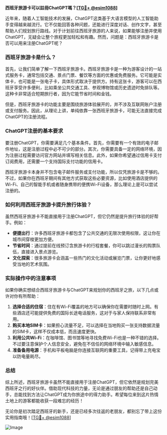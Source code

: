 **西班牙旅游卡可以註冊ChatGPT嗎？[[TG💪+ @esim1088](https://t.me/s/esim1088)]**

近年来，随着人工智能技术的发展，ChatGPT这类基于大语言模型的人工智能助手变得越来越流行。它不仅能回答各种问题，还能进行深度对话、创作文字，甚至帮助人们规划旅行路线。对于计划前往西班牙旅游的人来说，如果能够注册并使用ChatGPT，无疑会让整个旅程更加轻松和有趣。然而，问题是：西班牙旅游卡是否可以用来注册ChatGPT呢？

### 西班牙旅游卡是什么？

首先，让我们简单了解一下西班牙旅游卡。西班牙旅游卡是一种为游客设计的一站式服务卡，通常包括交通、景点门票、餐饮等方面的优惠或免费服务。它可能是实体卡，也可能是一张电子卡，具体形式取决于提供方。持有这张卡，游客可以在西班牙享受许多便利，比如乘坐公共交通工具、参观博物馆或历史遗迹时免排队等。这种卡非常适合短期旅行者，因为它能节省时间和金钱。

但是，西班牙旅游卡的功能主要是围绕旅游体验展开的，并不涉及互联网账户注册或支付服务。因此，从理论上讲，单纯依靠一张西班牙旅游卡，可能无法直接完成ChatGPT的注册流程。

### ChatGPT注册的基本要求

要注册ChatGPT，你需要满足几个基本条件。首先，你需要有一个有效的电子邮件地址，这是注册过程中必不可少的部分。其次，你需要具备一定的网络环境，因为注册过程需要访问官方网站并填写相关信息。此外，如果你希望通过信用卡支付订阅费用，还需要一个支持国际支付功能的信用卡。

西班牙旅游卡本身并不包含电子邮件服务或支付功能，所以仅凭旅游卡是不够的。不过，如果你在西班牙期间有其他方式获取这些必要资源，比如使用酒店提供的Wi-Fi、自己的智能手机或者随身携带的便携Wi-Fi设备，那么理论上是可以尝试注册的。

### 如何利用西班牙旅游卡提升旅行体验？

虽然西班牙旅游卡不能直接用于注册ChatGPT，但它仍然是提升旅行体验的好帮手。例如：

- **便捷出行**：许多西班牙旅游卡都包含了公共交通的无限次使用权限，这让你在城市间穿梭更加方便。
- **节省时间**：通过提前在线预订含旅游卡的行程套餐，你可以跳过漫长的购票队伍，直接进入景点游览。
- **文化探索**：很多旅游卡会涵盖一些热门的文化活动或展览门票，让你更好地感受当地的艺术氛围。

### 实际操作中的注意事项

如果你确实想结合西班牙旅游卡与ChatGPT来规划你的西班牙之旅，以下几点或许对你有所帮助：

1. **选择合适的住宿**：住在有Wi-Fi覆盖的地方可以确保你在需要时随时上网。有些酒店还可能提供免费的国际长途电话服务，这对于与家人保持联系非常有用。
2. **购买本地SIM卡**：如果担心流量不足，可以选择在当地购买一张支持数据流量的SIM卡，这样不仅成本低，而且速度更快。
3. **利用公共Wi-Fi**：在咖啡馆、图书馆等地寻找免费Wi-Fi也是一种不错的选择。不过要注意保护个人信息安全，避免在不信任的网络环境中输入敏感信息。
4. **准备备用电源**：手机和平板电脑是你连接互联网的重要工具，记得带上充电宝以防电量耗尽。

### 总结

综上所述，西班牙旅游卡虽然不能直接用于注册ChatGPT，但它依然是规划完美西班牙之行的好伙伴。借助现代科技的力量，无论是通过朋友的帮助还是自己动手，总能找到方法让ChatGPT成为你旅途中的得力助手。希望每位来到这片热情土地上的游客都能收获一段难忘的经历！

无论你是初次踏足西班牙的新手，还是已经多次往返的老朋友，都别忘了带上这份实用指南哦！[[TG💪+ @esim1088](https://t.me/s/esim1088)] 

![Image](https://i.postimg.cc/4NQfJmqS/Snipaste-2025-05-13-00-14-12.png)